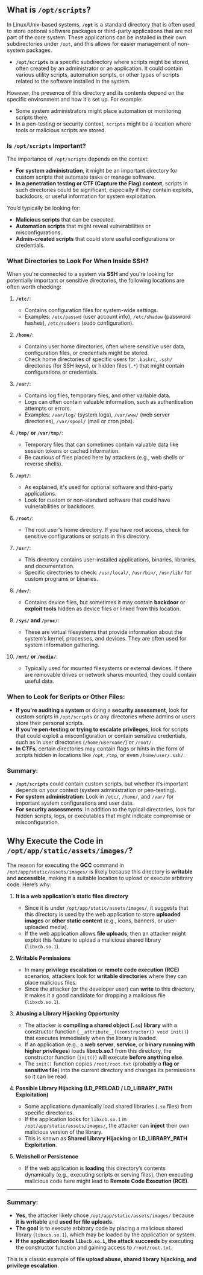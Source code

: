 ## What is `/opt/scripts`?

In Linux/Unix-based systems, **`/opt`** is a standard directory that is often used to store optional software packages or third-party applications that are not part of the core system. These applications can be installed in their own subdirectories under `/opt`, and this allows for easier management of non-system packages.

- **`/opt/scripts`** is a specific subdirectory where scripts might be stored, often created by an administrator or an application. It could contain various utility scripts, automation scripts, or other types of scripts related to the software installed in the system.
  
However, the presence of this directory and its contents depend on the specific environment and how it's set up. For example:
- Some system administrators might place automation or monitoring scripts there.
- In a pen-testing or security context, `scripts` might be a location where tools or malicious scripts are stored.

### Is `/opt/scripts` Important?

The importance of `/opt/scripts` depends on the context:
- **For system administration**, it might be an important directory for custom scripts that automate tasks or manage software.
- **In a penetration testing or CTF (Capture the Flag) context**, scripts in such directories could be significant, especially if they contain exploits, backdoors, or useful information for system exploitation.

You’d typically be looking for:
- **Malicious scripts** that can be executed.
- **Automation scripts** that might reveal vulnerabilities or misconfigurations.
- **Admin-created scripts** that could store useful configurations or credentials.

### What Directories to Look For When Inside SSH?

When you're connected to a system via **SSH** and you're looking for potentially important or sensitive directories, the following locations are often worth checking:

1. **`/etc/`**:
   - Contains configuration files for system-wide settings.
   - Examples: `/etc/passwd` (user account info), `/etc/shadow` (password hashes), `/etc/sudoers` (sudo configuration).

2. **`/home/`**:
   - Contains user home directories, often where sensitive user data, configuration files, or credentials might be stored.
   - Check home directories of specific users for `.bashrc`, `.ssh/` directories (for SSH keys), or hidden files (`.*`) that might contain configurations or credentials.

3. **`/var/`**:
   - Contains log files, temporary files, and other variable data.
   - Logs can often contain valuable information, such as authentication attempts or errors.
   - Examples: `/var/log/` (system logs), `/var/www/` (web server directories), `/var/spool/` (mail or cron jobs).

4. **`/tmp/` or `/var/tmp/`**:
   - Temporary files that can sometimes contain valuable data like session tokens or cached information.
   - Be cautious of files placed here by attackers (e.g., web shells or reverse shells).

5. **`/opt/`**:
   - As explained, it's used for optional software and third-party applications.
   - Look for custom or non-standard software that could have vulnerabilities or backdoors.
  
6. **`/root/`**:
   - The root user's home directory. If you have root access, check for sensitive configurations or scripts in this directory.

7. **`/usr/`**:
   - This directory contains user-installed applications, binaries, libraries, and documentation.
   - Specific directories to check: `/usr/local/`, `/usr/bin/`, `/usr/lib/` for custom programs or binaries.

8. **`/dev/`**:
   - Contains device files, but sometimes it may contain **backdoor** or **exploit tools** hidden as device files or linked from this location.

9. **`/sys/` and `/proc/`**:
   - These are virtual filesystems that provide information about the system’s kernel, processes, and devices. They are often used for system information gathering.

10. **`/mnt/` or `/media/`**:
    - Typically used for mounted filesystems or external devices. If there are removable drives or network shares mounted, they could contain useful data.

### When to Look for Scripts or Other Files:
- **If you're auditing a system** or doing a **security assessment**, look for custom scripts in `/opt/scripts` or any directories where admins or users store their personal scripts.
- **If you're pen-testing or trying to escalate privileges**, look for scripts that could exploit a misconfiguration or contain sensitive credentials, such as in user directories (`/home/username/`) or `/root/`.
- **In CTFs**, certain directories may contain flags or hints in the form of scripts hidden in locations like `/opt`, `/tmp`, or even `/home/user/.ssh/`.

### Summary:
- **`/opt/scripts`** could contain custom scripts, but whether it’s important depends on your context (system administration or pen-testing).
- **For system administration**: Look in `/etc/`, `/home/`, and `/var/` for important system configurations and user data.
- **For security assessments**: In addition to the typical directories, look for hidden scripts, logs, or executables that might indicate compromise or misconfiguration.

## Why Execute the Code in `/opt/app/static/assets/images/`?

The reason for executing the **GCC** command in `/opt/app/static/assets/images/` is likely because this directory is **writable** and **accessible**, making it a suitable location to upload or execute arbitrary code. Here’s why:

1. **It is a web application’s static files directory**
   - Since it is under `/opt/app/static/assets/images/`, it suggests that this directory is used by the web application to store **uploaded images** or **other static content** (e.g., icons, banners, or user-uploaded media).
   - If the web application allows **file uploads**, then an attacker might exploit this feature to upload a malicious shared library (`libxcb.so.1`).

2. **Writable Permissions**
   - In many **privilege escalation** or **remote code execution (RCE)** scenarios, attackers look for **writable directories** where they can place malicious files.
   - Since the attacker (or the developer user) can **write** to this directory, it makes it a good candidate for dropping a malicious file (`libxcb.so.1`).

3. **Abusing a Library Hijacking Opportunity**
   - The attacker is **compiling a shared object (`.so`) library** with a constructor function (`__attribute__((constructor)) void init()`) that executes immediately when the library is loaded.
   - If an application (e.g., a **web server**, **service**, or **binary running with higher privileges**) loads **libxcb.so.1** from this directory, the constructor function (`init()`) will execute **before anything else**.
   - The `init()` function copies `/root/root.txt` (probably a **flag or sensitive file**) into the current directory and changes its permissions so it can be read.

4. **Possible Library Hijacking (LD_PRELOAD / LD_LIBRARY_PATH Exploitation)**
   - Some applications dynamically load shared libraries (`.so` files) from specific directories.
   - If the application looks for `libxcb.so.1` in `/opt/app/static/assets/images/`, the attacker can **inject** their own malicious version of the library.
   - This is known as **Shared Library Hijacking** or **LD_LIBRARY_PATH Exploitation**.

5. **Webshell or Persistence**
   - If the web application is **loading** this directory’s contents dynamically (e.g., executing scripts or serving files), then executing malicious code here might lead to **Remote Code Execution (RCE)**.

---

### Summary:
- **Yes**, the attacker likely chose `/opt/app/static/assets/images/` because **it is writable** and **used for file uploads**.
- **The goal** is to execute arbitrary code by placing a malicious shared library (`libxcb.so.1`), which may be loaded by the application or system.
- **If the application loads `libxcb.so.1`, the attack succeeds** by executing the constructor function and gaining access to `/root/root.txt`.

This is a classic example of **file upload abuse, shared library hijacking, and privilege escalation**.
